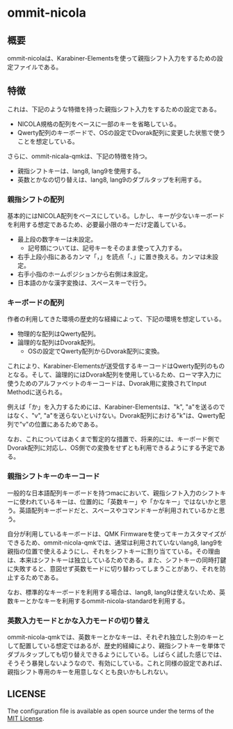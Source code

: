 # ommit-nicola

## 概要

ommit-nicolaは、Karabiner-Elementsを使って親指シフト入力をするための設定ファイルである。

## 特徴

これは、下記のような特徴を持った親指シフト入力をするための設定である。

* NICOLA規格の配列をベースに一部のキーを省略している。
* Qwerty配列のキーボードで、OSの設定でDvorak配列に変更した状態で使うことを想定している。

さらに、ommit-nicala-qmkは、下記の特徴を持つ。

* 親指シフトキーは、lang8, lang9を使用する。
* 英数とかなの切り替えは、lang8, lang9のダブルタップを利用する。

### 親指シフトの配列

基本的にはNICOLA配列をベースにしている。しかし、キーが少ないキーボードを利用する想定であるため、必要最小限のキーだけ定義している。

* 最上段の数字キーは未設定。
  * 記号類については、記号キーをそのまま使って入力する。
* 右手上段小指にあるカンマ「，」を読点「、」に置き換える。カンマは未設定。
* 右手小指のホームポジションから右側は未設定。
* 日本語のかな漢字変換は、スペースキーで行う。

### キーボードの配列

作者の利用してきた環境の歴史的な経緯によって、下記の環境を想定している。

* 物理的な配列はQwerty配列。
* 論理的な配列はDvorak配列。
  * OSの設定でQwerty配列からDvorak配列に変換。

これにより、Karabiner-Elementsが送受信するキーコードはQwerty配列のものとなる。そして、論理的にはDvorak配列を使用しているため、ローマ字入力に使うためのアルファベットのキーコードは、Dvorak用に変換されてInput Methodに送られる。

例えば「か」を入力するためには、Karabiner-Elementsは、"k", "a"を送るのではなく、"v", "a"を送らないといけない。Dvorak配列における"k"は、Qwerty配列で"v"の位置にあるためである。

なお、これについてはあくまで暫定的な措置で、将来的には、キーボード側でDvorak配列に対応し、OS側での変換をせずとも利用できるようにする予定である。

### 親指シフトキーのキーコード

一般的な日本語配列キーボードを持つmacにおいて、親指シフト入力のシフトキーに使われているキーは、位置的に「英数キー」や「かなキー」ではないかと思う。英語配列キーボードだと、スペースやコマンドキーが利用されているかと思う。

自分が利用しているキーボードは、QMK Firmwareを使ってキーカスタマイズができるため、ommit-nicola-qmkでは、通常は利用されていないlang8, lang9を親指の位置で使えるようにし、それをシフトキーに割り当てている。その理由は、本来はシフトキーは独立しているためである。また、シフトキーの同時打鍵に失敗すると、意図せず英数モードに切り替わってしまうことがあり、それを防止するためである。

なお、標準的なキーボードを利用する場合は、lang8, lang9は使えないため、英数キーとかなキーを利用するommit-nicola-standardを利用する。

### 英数入力モードとかな入力モードの切り替え

ommit-nicola-qmkでは、英数キーとかなキーは、それぞれ独立した別のキーとして配置している想定ではあるが、歴史的経緯により、親指シフトキーを単体でダブルタップしても切り替えできるようにしている。しばらく試した感じでは、そうそう暴発しないようなので、有効にしている。これと同様の設定であれば、親指シフト専用のキーを用意しなくとも良いかもしれない。

## LICENSE

The configuration file is available as open source under the terms of the [MIT License](http://opensource.org/licenses/MIT).
